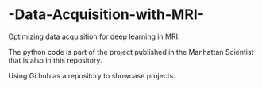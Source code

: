 # -Data-Acquisition-with-MRI-
Optimizing data acquisition for deep learning in MRI. 

The python code is part of the project published in the Manhattan Scientist that is also in this repository.

Using Github as a repository to showcase projects.
